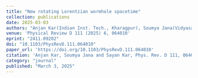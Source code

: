 ```yaml
---
title: "New rotating Lorentzian wormhole spacetime"
collection: publications
date: 2025-03-03
authors: "Anjan Kar(Indian Inst. Tech., Kharagpur), Soumya Jana(Vidyasagar U., Indian Inst. Tech., Kharagpur ), Sayan Kar(Indian Inst. Tech., Kharagpur)"
venue: 'Physical Review D 111 (2025) 6, 064010'
eprint: "2411.09202"
doi: "10.1103/PhysRevD.111.064010"
paper_url: 'https://doi.org/10.1103/PhysRevD.111.064010'
citation: 'Anjan Kar, Soumya Jana and Sayan Kar, Phys. Rev. D 111, 064010 (2025)'
category: "journal"
published: "March 3, 2025"
---
```

